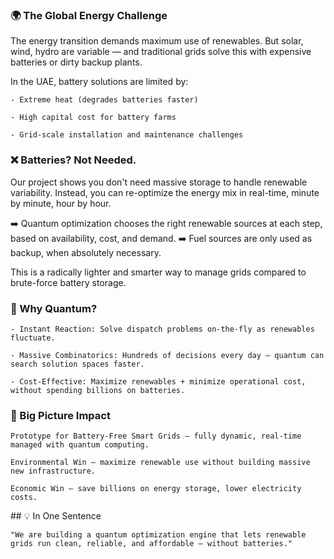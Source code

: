 ### 🌍 The Global Energy Challenge

The energy transition demands maximum use of renewables.
But solar, wind, hydro are variable — and traditional grids solve this with expensive batteries or dirty backup plants.

In the UAE, battery solutions are limited by:

    - Extreme heat (degrades batteries faster)

    - High capital cost for battery farms

    - Grid-scale installation and maintenance challenges

### ❌ Batteries? Not Needed.

Our project shows you don't need massive storage to handle renewable variability.
Instead, you can re-optimize the energy mix in real-time, minute by minute, hour by hour.

➡️ Quantum optimization chooses the right renewable sources at each step, based on availability, cost, and demand.
➡️ Fuel sources are only used as backup, when absolutely necessary.

This is a radically lighter and smarter way to manage grids compared to brute-force battery storage.

### 🧠 Why Quantum?

    - Instant Reaction: Solve dispatch problems on-the-fly as renewables fluctuate.

    - Massive Combinatorics: Hundreds of decisions every day — quantum can search solution spaces faster.

    - Cost-Effective: Maximize renewables + minimize operational cost, without spending billions on batteries.

### 🚀 Big Picture Impact

    Prototype for Battery-Free Smart Grids — fully dynamic, real-time managed with quantum computing.

    Environmental Win — maximize renewable use without building massive new infrastructure.

    Economic Win — save billions on energy storage, lower electricity costs.

## 💡 In One Sentence

    "We are building a quantum optimization engine that lets renewable grids run clean, reliable, and affordable — without batteries."